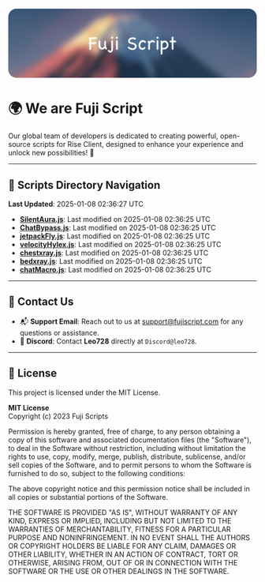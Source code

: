 ![Banner](.github/b.webp)

# 🌍 **We are Fuji Script**

Our global team of developers is dedicated to creating powerful, open-source scripts for Rise Client, designed to enhance your experience and unlock new possibilities! 🌟

---
<!-- SCRIPTS_NAVIGATION_START -->
## 📂 **Scripts Directory Navigation**

**Last Updated**: 2025-01-08 02:36:27 UTC

- **[SilentAura.js](scripts/SilentAura.js)**: Last modified on 2025-01-08 02:36:25 UTC
- **[ChatBypass.js](scripts/ChatBypass.js)**: Last modified on 2025-01-08 02:36:25 UTC
- **[jetpackFly.js](scripts/jetpackFly.js)**: Last modified on 2025-01-08 02:36:25 UTC
- **[velocityHylex.js](scripts/velocityHylex.js)**: Last modified on 2025-01-08 02:36:25 UTC
- **[chestxray.js](scripts/chestxray.js)**: Last modified on 2025-01-08 02:36:25 UTC
- **[bedxray.js](scripts/bedxray.js)**: Last modified on 2025-01-08 02:36:25 UTC
- **[chatMacro.js](scripts/chatMacro.js)**: Last modified on 2025-01-08 02:36:25 UTC

<!-- SCRIPTS_NAVIGATION_END -->

---

## 💬 **Contact Us**  
- 📬 **Support Email**: Reach out to us at [support@fujiscript.com](mailto:support@fujiscript.com) for any questions or assistance.  
- 💬 **Discord**: Contact **Leo728** directly at `Discord@leo728`.

---

## 📜 **License**

This project is licensed under the MIT License.  

**MIT License**  
Copyright (c) 2023 Fuji Scripts  

Permission is hereby granted, free of charge, to any person obtaining a copy of this software and associated documentation files (the "Software"), to deal in the Software without restriction, including without limitation the rights to use, copy, modify, merge, publish, distribute, sublicense, and/or sell copies of the Software, and to permit persons to whom the Software is furnished to do so, subject to the following conditions:  

The above copyright notice and this permission notice shall be included in all copies or substantial portions of the Software.  

THE SOFTWARE IS PROVIDED "AS IS", WITHOUT WARRANTY OF ANY KIND, EXPRESS OR IMPLIED, INCLUDING BUT NOT LIMITED TO THE WARRANTIES OF MERCHANTABILITY, FITNESS FOR A PARTICULAR PURPOSE AND NONINFRINGEMENT. IN NO EVENT SHALL THE AUTHORS OR COPYRIGHT HOLDERS BE LIABLE FOR ANY CLAIM, DAMAGES OR OTHER LIABILITY, WHETHER IN AN ACTION OF CONTRACT, TORT OR OTHERWISE, ARISING FROM, OUT OF OR IN CONNECTION WITH THE SOFTWARE OR THE USE OR OTHER DEALINGS IN THE SOFTWARE.  
